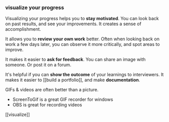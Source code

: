 ### visualize your progress

Visualizing your progress helps you to **stay motivated**. You can look back on past results, and see your improvements. It creates a sense of accomplishment.

It allows you to **review your own work** better. Often when looking back on work a few days later, you can observe it more critically, and spot areas to improve.

It makes it easier to **ask for feedback**. You can share an image with someone. Or post it on a forum.

It's helpful if you can **show the outcome** of your learnings to interviewers. 
It makes it easier to [[build a portfolio]], and make **documentation**.

GIFs & videos are often better than a picture.
- ScreenToGif is a great GIF recorder for windows
- OBS is great for recording videos

[[visualize]]